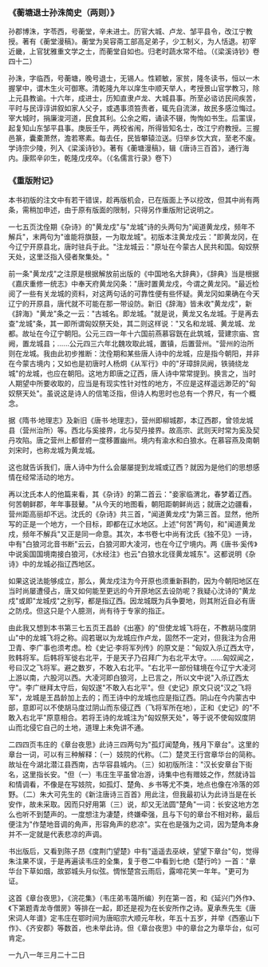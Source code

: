 ### 《蘅塘退士孙洙简史（两则）》

孙郡博洙，字苓西，号蘅堂，辛未进士。历官大城、卢龙、邹平县令，改江宁教授。著有《蘅堂漫稿》。蘅堂为吴容斋工部高足弟子，少工制义，为人恬退。初宰近畿，上官犹雅重文学之士，而蘅堂自如也。归老时蔬水常不给。（《梁溪诗钞》卷四十二）

孙洙，字临西，号蘅塘，晚号退士，无锡人。性颖敏，家贫，隆冬读书，恒以一木握掌中，谓木生火可御寒。清乾隆九年以庠生中顺天举人，考授景山官学教习，除上元县教谕。十六年，成进士，历知直隶卢龙、大城县事。所至必谘访民间疾苦，平时与民谆谆讲叙如家人父子，或遇事须笞责者，辄先自流涕，故民多感泣悔过。宰大城时，捐廉浚河道，民食其利。公余之暇，诵读不辍，恂恂如书生。后罣误，起复知山东邹平县事。庚辰壬午，两校省闱，所得皆知名士，改江宁府教授。三握邑篆，囊橐萧然，澹若寒素。每去任，民皆攀辕泣送。归举乡饮大宾，至老不废。学诗宗少陵，列入《梁溪诗钞》。著有《蘅塘漫稿》，辑《唐诗三百首》，通行海内。康熙辛卯生，乾隆戊戌卒。（《名儒言行录》卷下）


### 《重版附记》

本书初版的注文中有若干错误，趁再版机会，已在版面上予以挖改，但其中尚有两条，需稍加申述，由于原有版面的限制，只得另作重版附记说明之。

一七五页沈佺期《杂诗》的"黄龙戍"与"龙城"诗的头两句为"闻道黄龙戍，频年不解兵"，末两句为"谁能将旗鼓，一为取龙城"。初版本注黄龙戍云："即黄龙冈，在今辽宁开原县北，唐时驻兵于此。"注龙城云："原址在今蒙古人民共和国。匈奴祭天处，这里泛指入侵者聚集处。"

前一条"黄龙戍"之注原是根据解放前出版的《中国地名大辞典》，《辞典》当是根据《嘉庆重修一统志》中奉天府黄龙冈条："唐时置黄龙戍，今谓之黄龙冈。"最近检阅了一些有关龙城的资料，对这两句话的可靠性便有些怀疑。黄龙冈如果确在今天辽宁的开原县，唐代就不可能在那一带设防。新旧《辞海》皆未收"黄龙戍"，新《辞海》"黄龙"条之一云："古城名。即龙城。"就是说，黄龙又名龙城。于是再去查"龙城"条，其一即所谓匈奴祭天处，其二则这样说："又名和龙城、黄龙城、龙都。故址在今辽宁朝阳。公元三四一年十六国前燕慕容皝在此筑城，营建宗庙、宫阙，置龙城县；......公元四三六年北魏攻取此城，置镇，后置营州。"营州的治所则在龙城。我由此初步推断：沈佺期和某些唐人诗中的龙城，应是指今朝阳，并非在今蒙古境内；又如也是初唐时人杨炯《从军行》中的"牙璋辞凤阙，铁骑绕龙城"的龙城，也应在朝阳。这地方即唐之辽西，唐人诗中常常提到。换言之，当时人期望中所要收取的，应当是有现实性针对性的地方，不应是这样遥远渺茫的"匈奴祭天处"。虽说这是诗人的信笔泛指，但诗人构思时也总有一个界尺，有一个概念。

据《隋书·地理志》及新旧《唐书·地理志》，营州即柳城郡，本辽西郡，曾领龙城县（营州治所）等。西北与奚接界，北与契丹接界。故高宗、武则天时常为奚及契丹攻陷。唐之营州上都督府一度移置幽州。境内有渝水和白狼水。在慕容燕及南朝刘宋时，也称龙城为黄龙城。

这也就告诉我们，唐人诗中为什么会屡屡提到龙城或辽西？就因为是他们的思想感情在经常活动的地方。

再以沈氏本人的他篇来看，其《杂诗》的第二首云："妾家临渭北，春梦着辽西。何苦朝鲜郡，年年事鼓鼙。"从今天的地图看，朝阳距朝鲜尚远；就唐之边疆看，营州距高丽却不远。沈氏的《杂诗》共三首，"闻道黄龙戍"为第三首。显然，他所写的正是一个地方，一个目标，即都在辽水地区。上述"何苦"两句，和"闻道黄龙戍，频年不解兵"又正是同一命意。其次，本书卷七中尚有沈氏《独不见》一诗，中有"白狼河北音书断"云云，白狼河即大凌河，也在今辽宁境内。两《唐书·奚传》中说奚国国境南接白狼河，《水经注》也云"白狼水北径黄龙城东"。这都说明《杂诗》中的龙城必指辽西地区。

如果这说法能够成立，那么，黄龙戍注为今开原也须重新斟酌，因为今朝阳地区在当时尚屡遭侵占，唐又如何能至更远的今开原地区去设防呢？我疑心沈诗的"黄龙戍"或即"龙城戍"之别写，都是指辽西。因龙城既为兵争要地，则其附近自必有唐之防戍。但这只是个人臆测，尚有待于专家的指正。

由此我又想到本书第三七五页王昌龄《出塞》的"但使龙城飞将在，不教胡马度阴山"中的龙城飞将之称。阎若琚以为龙城应作卢龙，固然不一定对，但我注为合用卫青、李广事也须考虑。检《史记·李将军列传》的原文是："匈奴入杀辽西太守，败韩将军。后韩将军徙右北平，于是天子乃召拜广为右北平太守。......匈奴闻之，号曰汉之飞将军。避之数岁，不敢入右北平。"右北平一部份辖境在今辽宁大凌河上游以南，六股河以西。大凌河即白狼河，上已言之，所以文中说"入杀辽西太守"。李广继拜太守后，匈奴遂"不敢入右北平"。但《史记》原文只说"汉之飞将军"，龙城是王昌龄加上去的；而王诗中的龙城也应是指辽西。阴山在今内蒙古中部，意即可以不使胡马度过阴山而东侵辽西（飞将军所在地），正和《史记》的"不敢入右北平"原意相合。若将王诗的龙城注为"匈奴祭天处"，等于说不使匈奴度阴山而北侵它自己的土地，道理上未免讲不通。

二四四页韦庄的《章台夜思》此诗三四两句为"孤灯闻楚角，残月下章台"。这里的章台一词，可以有三种解释：（一）妓院的代称。（二）楚灵王行宫章华台的简称。故址在今湖北潜江县西南，古华容县城内。（三）如初版所注："汉长安章台下街名，这里指长安。"但（一）韦庄生平虽曾冶游，诗集中也有赠妓之作，然就诗旨和情调看，不像是在写妓院，如孤灯、楚角、乡书等尤不类，地点也像在冷落的郊野。（二）朱大可先生的《新注唐诗三百首》用此注，但我最初认为此诗当是在长安作，故未采取。因而只好用第（三）说，却又无法圆"楚角"一词：长安这地方怎么也听不到楚声的。一度想注为凄楚，终嫌牵强，且与下句的章台不相对称，最后便注为"作楚地音调的角声，形容角声的悲凉"。实在也是强为之词，因为楚角本身并不一定就是代表悲凉的声调。

书出版后，又看到陈子昂《度荆门望楚》中有"遥遥去巫峡，望望下章台"句，觉得朱注果不误，于是再遍读韦庄的全集，复于卷二中看到七绝《楚行吟》一首："章华台下草如烟，故郢城头月似弦。惆怅楚宫云雨后，露啼花笑一年年。"更可为证。

这首《章台夜思》，《浣花集》（韦庄弟韦蔼所编）列在第一首，和《延兴门外作》、《下第题青龙寺僧房》等排在一起，即还是视为在长安所作之诗。夏承焘先生《唐宋词人年谱》定韦庄在鄂时间为唐昭宗大顺元年秋，年五十五岁，并举《西塞山下作》、《齐安郡》等数首，也未举此诗。但《章台夜思》中的章台之为章华台，似可肯定。



一九八一年三月二十二日

